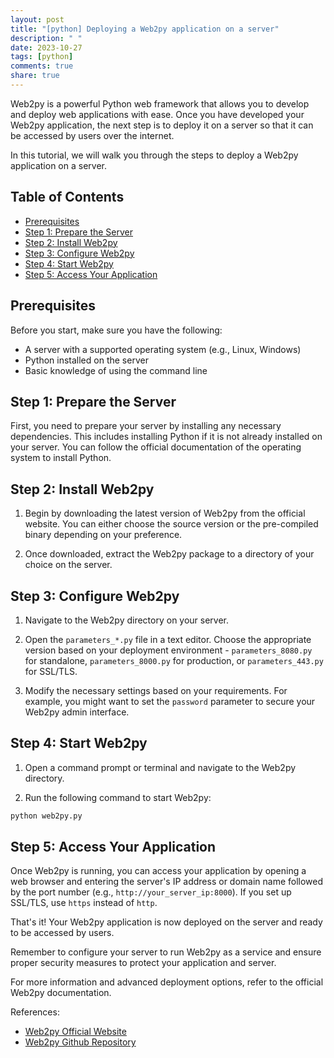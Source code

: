 ```yaml
---
layout: post
title: "[python] Deploying a Web2py application on a server"
description: " "
date: 2023-10-27
tags: [python]
comments: true
share: true
---
```


Web2py is a powerful Python web framework that allows you to develop and deploy web applications with ease. Once you have developed your Web2py application, the next step is to deploy it on a server so that it can be accessed by users over the internet.

In this tutorial, we will walk you through the steps to deploy a Web2py application on a server.

## Table of Contents
- [Prerequisites](#prerequisites)
- [Step 1: Prepare the Server](#step-1-prepare-the-server)
- [Step 2: Install Web2py](#step-2-install-web2py)
- [Step 3: Configure Web2py](#step-3-configure-web2py)
- [Step 4: Start Web2py](#step-4-start-web2py)
- [Step 5: Access Your Application](#step-5-access-your-application)

## Prerequisites
Before you start, make sure you have the following:
- A server with a supported operating system (e.g., Linux, Windows)
- Python installed on the server
- Basic knowledge of using the command line

## Step 1: Prepare the Server
First, you need to prepare your server by installing any necessary dependencies. This includes installing Python if it is not already installed on your server. You can follow the official documentation of the operating system to install Python.

## Step 2: Install Web2py
1. Begin by downloading the latest version of Web2py from the official website. You can either choose the source version or the pre-compiled binary depending on your preference.

2. Once downloaded, extract the Web2py package to a directory of your choice on the server.

## Step 3: Configure Web2py
1. Navigate to the Web2py directory on your server.

2. Open the `parameters_*.py` file in a text editor. Choose the appropriate version based on your deployment environment - `parameters_8080.py` for standalone, `parameters_8000.py` for production, or `parameters_443.py` for SSL/TLS.

3. Modify the necessary settings based on your requirements. For example, you might want to set the `password` parameter to secure your Web2py admin interface.

## Step 4: Start Web2py
1. Open a command prompt or terminal and navigate to the Web2py directory.

2. Run the following command to start Web2py:
```bash
python web2py.py
```

## Step 5: Access Your Application
Once Web2py is running, you can access your application by opening a web browser and entering the server's IP address or domain name followed by the port number (e.g., `http://your_server_ip:8000`). If you set up SSL/TLS, use `https` instead of `http`.

That's it! Your Web2py application is now deployed on the server and ready to be accessed by users.

Remember to configure your server to run Web2py as a service and ensure proper security measures to protect your application and server.

For more information and advanced deployment options, refer to the official Web2py documentation.

References:
- [Web2py Official Website](https://www.web2py.com/)
- [Web2py Github Repository](https://github.com/web2py/web2py)